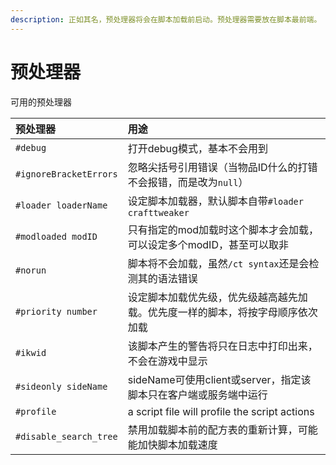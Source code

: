 ```yaml
---
description: 正如其名，预处理器将会在脚本加载前启动。预处理器需要放在脚本最前端。
---
```


# 预处理器

可用的预处理器

| 预处理器 | 用途 |
| :--- | :--- |
| `#debug` | 打开debug模式，基本不会用到 |
| `#ignoreBracketErrors` | 忽略尖括号引用错误（当物品ID什么的打错不会报错，而是改为`null`） |
| `#loader loaderName` | 设定脚本加载器，默认脚本自带`#loader crafttweaker` |
| `#modloaded modID` | 只有指定的mod加载时这个脚本才会加载，可以设定多个modID，甚至可以取非 |
| `#norun` | 脚本将不会加载，虽然`/ct syntax`还是会检测其的语法错误 |
| `#priority number` | 设定脚本加载优先级，优先级越高越先加载。优先度一样的脚本，将按字母顺序依次加载 |
| `#ikwid` | 该脚本产生的警告将只在日志中打印出来，不会在游戏中显示 |
| `#sideonly sideName` | sideName可使用client或server，指定该脚本只在客户端或服务端中运行 |
| `#profile` | a script file will profile the script actions |
| `#disable_search_tree` | 禁用加载脚本前的配方表的重新计算，可能能加快脚本加载速度 |
